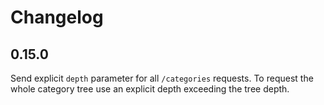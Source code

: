 # Changelog

## 0.15.0

Send explicit `depth` parameter for all `/categories` requests. To request the whole category tree use an explicit depth exceeding the tree depth.
